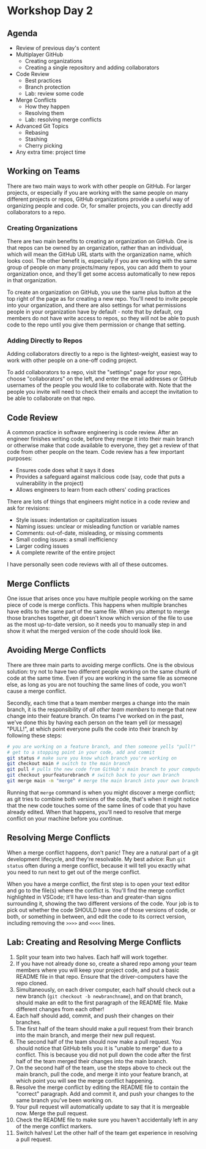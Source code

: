 # Workshop Day 2

## Agenda

- Review of previous day's content
- Multiplayer GitHub
    - Creating organizations
    - Creating a single repository and adding collaborators
- Code Review
    - Best practices
    - Branch protection
    - Lab: review some code
- Merge Conflicts
    - How they happen
    - Resolving them
    - Lab: resolving merge conflicts
- Advanced Git Topics
    - Rebasing
    - Stashing
    - Cherry picking
- Any extra time: project time

## Working on Teams

There are two main ways to work with other people on GitHub. For larger projects, or especially if you are working with the same people on many different projects or repos, GitHub organizations provide a useful way of organizing people and code. Or, for smaller projects, you can directly add collaborators to a repo.

### Creating Organizations

There are two main benefits to creating an organization on GitHub. One is that repos can be owned by an organization, rather than an individual, which will mean the GitHub URL starts with the organization name, which looks cool. The other benefit is, especially if you are working with the same group of people on many projects/many repos, you can add them to your organization once, and they'll get some access automatically to new repos in that organization.

To create an organization on GitHub, you use the same plus button at the top right of the page as for creating a new repo. You'll need to invite people into your organization, and there are also settings for what permissions people in your organization have by default - note that by default, org members do not have write access to repos, so they will not be able to push code to the repo until you give them permission or change that setting.

### Adding Directly to Repos

Adding collaborators directly to a repo is the lightest-weight, easiest way to work with other people on a one-off coding project.

To add collaborators to a repo, visit the "settings" page for your repo, choose "collaborators" on the left, and enter the email addresses or GitHub usernames of the people you would like to collaborate with. Note that the people you invite will need to check their emails and accept the invitation to be able to collaborate on that repo.

## Code Review

A common practice in software engineering is code review. After an engineer finishes writing code, before they merge it into their main branch or otherwise make that code available to everyone, they get a review of that code from other people on the team. Code review has a few important purposes:

* Ensures code does what it says it does
* Provides a safeguard against malicious code (say, code that puts a vulnerability in the project)
* Allows engineers to learn from each others' coding practices

There are lots of things that engineers might notice in a code review and ask for revisions:

* Style issues: indentation or capitalization issues
* Naming issues: unclear or misleading function or variable names
* Comments: out-of-date, misleading, or missing comments
* Small coding issues: a small inefficiency
* Larger coding issues
* A complete rewrite of the entire project

I have personally seen code reviews with all of these outcomes.

## Merge Conflicts

One issue that arises once you have multiple people working on the same piece of code is merge conflicts. This happens when multiple branches have edits to the same part of the same file. When you attempt to merge those branches together, git doesn't know which version of the file to use as the most up-to-date version, so it needs you to manually step in and show it what the merged version of the code should look like.

## Avoiding Merge Conflicts

There are three main parts to avoiding merge conflicts. One is the obvious solution: try not to have two different people working on the same chunk of code at the same time. Even if you are working in the same file as someone else, as long as you are not touching the same lines of code, you won't cause a merge conflict.

Secondly, each time that a team member merges a change into the main branch, it is the responsibility of *all other team members* to merge that new change into their feature branch. On teams I've worked on in the past, we've done this by having each person on the team yell (or message) "PULL!", at which point everyone pulls the code into their branch by following these steps:

```bash
# you are working on a feature branch, and then someone yells "pull!"
# get to a stopping point in your code, add and commit
git status # make sure you know which branch you're working on
git checkout main # switch to the main branch
git pull # pulls the new code from GitHub's main branch to your computer's main branch
git checkout yourfeaturebranch # switch back to your own branch
git merge main -m "merge" # merge the main branch into your own branch
```
Running that `merge` command is when you might discover a merge conflict; as git tries to combine both versions of the code, that's when it might notice that the new code touches some of the same lines of code that you have already edited. When that happens, you'll need to resolve that merge conflict on your machine before you continue.

## Resolving Merge Conflicts

When a merge conflict happens, don't panic! They are a natural part of a git development lifecycle, and they're resolvable. My best advice: Run `git status` often during a merge conflict, because it will tell you exactly what you need to run next to get out of the merge conflict.

When you have a merge conflict, the first step is to open your text editor and go to the file(s) where the conflict is. You'll find the merge conflict highlighted in VSCode; it'll have less-than and greater-than signs surrounding it, showing the two different versions of the code. Your job is to pick out whether the code SHOULD have one of those versions of code, or both, or something in between, and edit the code to its correct version, including removing the `>>>>` and `<<<<` lines.

## Lab: Creating and Resolving Merge Conflicts

1. Split your team into two halves. Each half will work together.
1. If you have not already done so, create a shared repo among your team members where you will keep your project code, and put a basic README file in that repo. Ensure that the driver-computers have the repo cloned.
1. Simultaneously, on each driver computer, each half should check out a new branch (`git checkout -b newbranchname`), and on that branch, should make an edit to the first paragraph of the README file. Make different changes from each other!
1. Each half should add, commit, and push their changes on their branches.
1. The first half of the team should make a pull request from their branch into the main branch, and merge their new pull request.
1. The second half of the team should now make a pull request. You should notice that GitHub tells you it is "unable to merge" due to a conflict. This is because you did not pull down the code after the first half of the team merged their changes into the main branch.
1. On the second half of the team, use the steps above to check out the main branch, pull the code, and merge it into your feature branch, at which point you will see the merge conflict happening.
1. Resolve the merge conflict by editing the README file to contain the "correct" paragraph. Add and commit it, and push your changes to the same branch you've been working on.
1. Your pull request will automatically update to say that it is mergeable now. Merge the pull request.
1. Check the README file to make sure you haven't accidentally left in any of the merge conflict markers.
1. Switch halves! Let the other half of the team get experience in resolving a pull request.